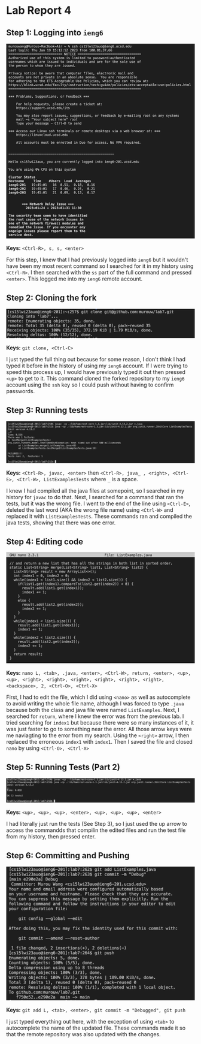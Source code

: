 # Lab Report 4

## Step 1: Logging into `ieng6`
![ssh](ssh.png)

**Keys:** `<Ctrl-R>, s, s, <enter>`


For this step, I knew that I had previously logged into `ieng6` but it wouldn't have been my most recent command so I searched for it in my history using `<Ctrl-R>`. I then searched with the `ss` part of the full command and pressed `<enter>`. This logged me into my `ieng6` remote account.


## Step 2: Cloning the fork
![clone](ssh-clone.png)

**Keys:** `git clone, <Ctrl-C>`


I just typed the full thing out because for some reason, I don't think I had typed it before in the history of using my `ieng6` account. If I were trying to speed this process up, I would have previously typed it out then pressed `<up>` to get to it. This command cloned the forked repository to my `ieng6` account using the `ssh` key so I could push without having to confirm passwords. 


## Step 3: Running tests
![tests1](tests1.png)

**Keys:** `<Ctrl-R>, javac, <enter>` then `<Ctrl-R>, java_ , <right>, <Ctrl-E>, <Ctrl-W>, ListExamplesTests` where `_` is a space.


I knew I had compiled all the java files at somepoint, so I searched in my history for `javac` to do that. Next, I searched for a command that ran the tests, but it was the wrong file. I went to the end of the line using `<Ctrl-E>`, deleted the last word (AKA the wrong file name) using `<Ctrl-W>` and replaced it with `ListExamplesTests`. These commands ran and compiled the java tests, showing that there was one error. 


## Step 4: Editing code
![nano](nano.png)

**Keys:** `nano L, <tab>, .java, <enter>, <Ctrl-W>, return, <enter>, <up>, <up>, <right>, <right>, <right>, <right>, <right>, <right>, <backspace>, 2, <Ctrl-O>, <Ctrl-X>`


First, I had to edit the file, which I did using `<nano>` as well as autocomplete to avoid writing the whole file name, although I was forced to type `.java` because both the class and java file were named `ListExamples`. Next, I searched for `return`, where I knew the error was from the previous lab. I tried searching for `index1` but because there were so many instances of it, it was just faster to go to something near the error. All those arrow keys were me naviagting to the error from my search. Using the `<right>` arrow, I then replaced the erroneous `index1` with `index1`. Then I saved the file and closed `nano` by using `<Ctrl-O>, <Ctrl-X>`

## Step 5: Running Tests (Part 2)
![tests2](tests2.png)

**Keys:** `<up>, <up>, <up>, <enter>, <up>, <up>, <up>, <enter>`


I had literally just run the tests (See Step 3), so I just used the up arrow to access the commandds that compilin the edited files and run the test file from my history, then pressed enter. 

## Step 6: Committing and Pushing
![git](git.png)

**Keys:** `git add L, <tab>, <enter>, git commit -m "Debugged", git push`

I just typed everything out here, with the exception of using `<tab>` to autocomplete the name of the updated file. These commands made it so that the remote repository was also updated with the changes. 

